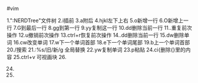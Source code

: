 #vim

1.":NERDTree"文件树
2.i插前
3.a附后
4.hjkl左下上右
5.o新增一行
6.O新增上一行
7.G到最后一行
8.gg到第一行
9.yy复制这一行
10.dd删除当前一行
11..重复前次操作
12.u撤销前次操作
13.ctrl+r恢复前次操作
14..dd删除当前一行
15.dw删除单词
16.cw改变单词
17.w下一个单词首部
18.e下一个单词尾部
19.b上一个单词首部
20./搜索
21.:%s/旧/新/g 全局替换
22.yw复制单词
23.p粘贴
24.ci{删除{}里的内容
25.ctrl+v 可视画块
26.

24.
24.
